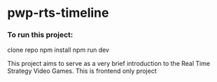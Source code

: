 # pwp-rts-timeline
### To run this project:
clone repo
npm install
npm run dev

This project aims to serve as a very brief introduction to the Real Time Strategy Video Games.
This is frontend only project 